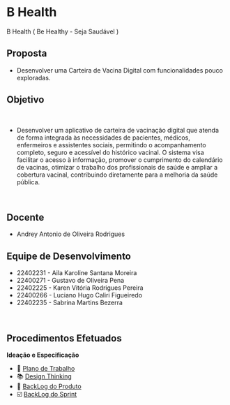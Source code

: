 # B Health
 B Health ( Be Healthy - Seja Saudável )

## Proposta
- Desenvolver uma Carteira de Vacina Digital com funcionalidades pouco exploradas.

## Objetivo
<br>

- Desenvolver um aplicativo de carteira de vacinação digital que atenda de forma integrada às necessidades de pacientes, médicos, enfermeiros e assistentes sociais, permitindo o acompanhamento completo, seguro e acessível do histórico vacinal. O sistema visa facilitar o acesso à informação, promover o cumprimento do calendário de vacinas, otimizar o trabalho dos profissionais de saúde e ampliar a cobertura vacinal, contribuindo diretamente para a melhoria da saúde pública.
<br>

## Docente
- Andrey Antonio de Oliveira Rodrigues

## Equipe de Desenvolvimento 

- 22402231 - Aila Karoline Santana Moreira     
- 22400271 - Gustavo de Oliveira Pena        
- 22402225 - Karen Vitória Rodrigues Pereira   
- 22400266 - Luciano Hugo Caliri Figueiredo    
- 22402235 - Sabrina Martins Bezerra 
<br>

## Procedimentos Efetuados
**Ideação e Especificação** 
- :speech_balloon: [Plano de Trabalho](https://github.com/hisokarenn/ES1-TP1/blob/3024e4547f1b4d19a0e6e4d1fa4128f276cb2b77/Ideacao_Especificacao/1_Plano_de_Trabalho/Plano_de_Trabalho.md)
- :books: [Design Thinking](https://github.com/hisokarenn/ES1-TP1/tree/3024e4547f1b4d19a0e6e4d1fa4128f276cb2b77/Ideacao_Especificacao/2_Design_Thinking)
- :busts_in_silhouette: [BackLog do Produto](https://github.com/hisokarenn/ES1-TP1/tree/3024e4547f1b4d19a0e6e4d1fa4128f276cb2b77/Ideacao_Especificacao/3_BackLog_do_Produto)
- :ballot_box_with_check: [BackLog do Sprint]()
